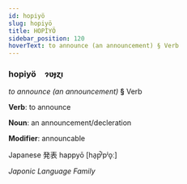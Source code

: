 ```yaml
---
id: hopiyö
slug: hopiyö
title: HOPİYÖ
sidebar_position: 120
hoverText: to announce (an announcement) § Verb
---
```


### hopiyö&emsp;<span kind="abugida">ɂʋɟɀı</span>

*to announce (an announcement)* **§** Verb

**Verb**: to announce

**Noun**: an announcement/decleration

**Modifier**: announcable

Japanese 発表 happyō [ha̠p̚ʲpʲo̞ː]

*Japonic Language Family*